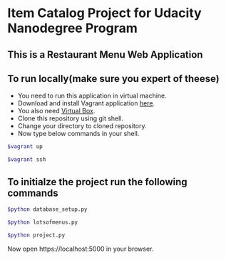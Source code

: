 
# Item Catalog Project for Udacity Nanodegree Program
## This is a Restaurant Menu Web Application

## To run locally(make sure you expert of theese)
- You need to run this application in virtual machine.
- Download and install Vagrant application [here](https://www.vagrantup.com/).
- You also need [Virtual Box](https://www.virtualbox.org/).
- Clone this repository using git shell.
- Change your directory to cloned repository.
- Now type below commands in your shell.
```bash
$vagrant up
```
```bash
$vagrant ssh
```


## To initialze the project run the following commands
```bash
$python database_setup.py 
```
```bash
$python lotsofmenus.py
```
```bash
$python project.py
```

Now open https://localhost:5000 in your browser.


